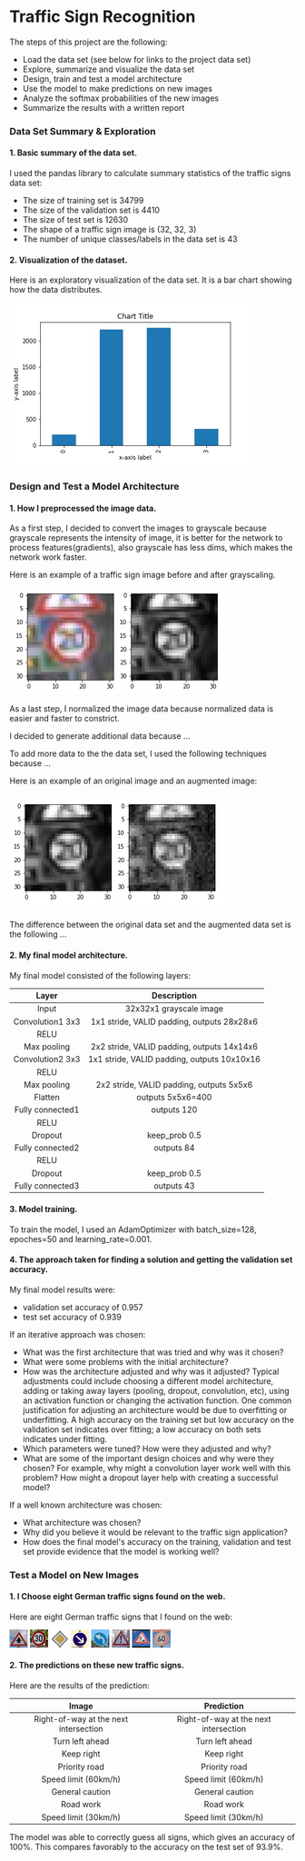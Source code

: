 # Traffic Sign Recognition 

The steps of this project are the following:
* Load the data set (see below for links to the project data set)
* Explore, summarize and visualize the data set
* Design, train and test a model architecture
* Use the model to make predictions on new images
* Analyze the softmax probabilities of the new images
* Summarize the results with a written report


[//]: # (Image References)

[image1]: ./examples/visualization.jpg "Visualization"
[image2]: ./examples/grayscale.jpg "Grayscaling"
[image3]: ./examples/random_noise.jpg "Random Noise"
[image4]: ./examples/1.png "Traffic Sign 1"
[image5]: ./examples/2.png "Traffic Sign 2"
[image6]: ./examples/3.png "Traffic Sign 3"
[image7]: ./examples/4.png "Traffic Sign 4"
[image8]: ./examples/5.png "Traffic Sign 5"
[image9]: ./examples/6.png "Traffic Sign 6"
[image10]: ./examples/7.png "Traffic Sign 7"
[image11]: ./examples/8.png "Traffic Sign 8"


### Data Set Summary & Exploration

#### 1. Basic summary of the data set.

I used the pandas library to calculate summary statistics of the traffic
signs data set:

* The size of training set is 34799
* The size of the validation set is 4410
* The size of test set is 12630
* The shape of a traffic sign image is (32, 32, 3)
* The number of unique classes/labels in the data set is 43

#### 2. Visualization of the dataset.

Here is an exploratory visualization of the data set. It is a bar chart showing how the data distributes.

![alt text][image1]

### Design and Test a Model Architecture

#### 1. How I preprocessed the image data. 

As a first step, I decided to convert the images to grayscale because grayscale represents the intensity of image, it is better for the network to process features(gradients), also grayscale has less dims, which makes the network work faster.

Here is an example of a traffic sign image before and after grayscaling.

![alt text][image2]

As a last step, I normalized the image data because normalized data is easier and faster to constrict.

I decided to generate additional data because ... 

To add more data to the the data set, I used the following techniques because ... 

Here is an example of an original image and an augmented image:

![alt text][image3]

The difference between the original data set and the augmented data set is the following ... 


#### 2. My final model architecture.

My final model consisted of the following layers:

| Layer         		|     Description	        					| 
|:---------------------:|:---------------------------------------------:| 
| Input         		| 32x32x1 grayscale image   					| 
| Convolution1 3x3     	| 1x1 stride, VALID padding, outputs 28x28x6 	|
| RELU					|												|
| Max pooling	      	| 2x2 stride, VALID padding, outputs 14x14x6 	|
| Convolution2 3x3	    | 1x1 stride, VALID padding, outputs 10x10x16	|
| RELU					|												|
| Max pooling	      	| 2x2 stride, VALID padding, outputs 5x5x6 		|
| Flatten				| outputs 5x5x6=400								|
| Fully connected1		| outputs 120									|
| RELU					|												|
| Dropout				| keep_prob 0.5									|
| Fully connected2		| outputs 84  									|
| RELU					|												|
| Dropout				| keep_prob 0.5									|
| Fully connected3		| outputs 43  									|
 


#### 3. Model training.

To train the model, I used an AdamOptimizer with batch_size=128, epoches=50 and learning_rate=0.001.

#### 4. The approach taken for finding a solution and getting the validation set accuracy.

My final model results were:
* validation set accuracy of 0.957 
* test set accuracy of 0.939

If an iterative approach was chosen:
* What was the first architecture that was tried and why was it chosen?
* What were some problems with the initial architecture?
* How was the architecture adjusted and why was it adjusted? Typical adjustments could include choosing a different model architecture, adding or taking away layers (pooling, dropout, convolution, etc), using an activation function or changing the activation function. One common justification for adjusting an architecture would be due to overfitting or underfitting. A high accuracy on the training set but low accuracy on the validation set indicates over fitting; a low accuracy on both sets indicates under fitting.
* Which parameters were tuned? How were they adjusted and why?
* What are some of the important design choices and why were they chosen? For example, why might a convolution layer work well with this problem? How might a dropout layer help with creating a successful model?

If a well known architecture was chosen:
* What architecture was chosen?
* Why did you believe it would be relevant to the traffic sign application?
* How does the final model's accuracy on the training, validation and test set provide evidence that the model is working well?
 

### Test a Model on New Images

#### 1. I Choose eight German traffic signs found on the web.

Here are eight German traffic signs that I found on the web:

![alt text][image4] ![alt text][image5] ![alt text][image6] ![alt text][image7]
![alt text][image8] ![alt text][image9] ![alt text][image10] ![alt text][image11]


#### 2. The predictions on these new traffic signs.

Here are the results of the prediction:

| Image									|Prediction	   							| 
|:---------------------:				|:-------------------------------------:| 
| Right-of-way at the next intersection	| Right-of-way at the next intersection	| 
| Turn left ahead     					| Turn left ahead 						|
| Keep right							| Keep right							|
| Priority road							| Priority road			 				|
| Speed limit (60km/h)					| Speed limit (60km/h)     				|
| General caution						| General caution      					|
| Road work								| Road work     						|
| Speed limit (30km/h)					| Speed limit (30km/h) 					|


The model was able to correctly guess all signs, which gives an accuracy of 100%. This compares favorably to the accuracy on the test set of 93.9%.


